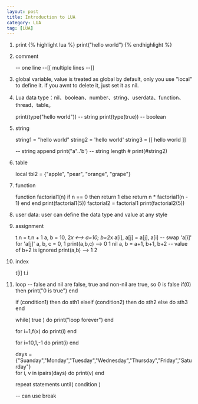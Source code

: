 ```yaml
---
layout: post
title: Introduction to LUA 
category: LUA
tag: [LUA]
---
```


1. print 
	{% highlight lua %}
	print("hello world")
	{% endhighlight %}

2. comment

	-- one line
	--[[
		multiple lines
	--]]

3. global variable, value is treated as global by default, only you use "local" to define it. if you awnt to delete it, just set it as nil.

4. Lua data type：nil、boolean、number、string、userdata、function、thread、table。
	
	print(type("hello world"))
	-- string
	print(type(true))
	-- boolean

5. string

	string1 = "hello world"
	string2 = 'hello world'
	string3 = [[
		hello world
	]]

	-- string append
	print("a"..'b')
	-- string length #
	print(#string2)

6. table

	local tbl2 = {"apple", "pear", "orange", "grape"}

7. function

	function factorial1(n)
    	if n == 0 then
        	return 1
    	else
        	return n * factorial1(n - 1)
    	end
	end
	print(factorial1(5))
	factorial2 = factorial1
	print(factorial2(5))

8. user data: user can define the data type and value at any style

9. assignment

	t.n = t.n + 1
	a, b = 10, 2*x       <-->       a=10; b=2*x
	a[i], a[j] = a[j], a[i]         -- swap 'a[i]' for 'a[j]'
	a, b, c = 0, 1
	print(a,b,c)             --> 0   1   nil
 	a, b = a+1, b+1, b+2     -- value of b+2 is ignored
	print(a,b)               --> 1   2

10. index

	t[i]
	t.i

11. loop
	-- false and nil are false, true and non-nil are true, so 0 is false
	if(0)
	then
    	print("0 is true")
	end

	if (condition1)
	then
		do sth1
	elseif (condition2)
	then
		do sth2
	else
		do sth3
	end

	while( true )
	do
   		print("loop forever")
	end

	for i=1,f(x) do
    	print(i)
	end
 
	for i=10,1,-1 do
    	print(i)
	end

	days = {"Suanday","Monday","Tuesday","Wednesday","Thursday","Friday","Saturday"}  
	for i, v in ipairs(days)	do
	print(v)
	end

	repeat
   		statements
	until( condition )

	-- can use break 

